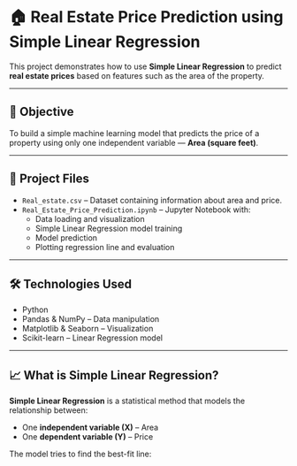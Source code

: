 # 🏠 Real Estate Price Prediction using Simple Linear Regression

This project demonstrates how to use **Simple Linear Regression** to predict **real estate prices** based on features such as the area of the property.

---

## 📌 Objective

To build a simple machine learning model that predicts the price of a property using only one independent variable — **Area (square feet)**.

---

## 📂 Project Files

- `Real_estate.csv` – Dataset containing information about area and price.
- `Real_Estate_Price_Prediction.ipynb` – Jupyter Notebook with:
  - Data loading and visualization
  - Simple Linear Regression model training
  - Model prediction
  - Plotting regression line and evaluation

---

## 🛠️ Technologies Used

- Python
- Pandas & NumPy – Data manipulation
- Matplotlib & Seaborn – Visualization
- Scikit-learn – Linear Regression model

---

## 📈 What is Simple Linear Regression?

**Simple Linear Regression** is a statistical method that models the relationship between:
- One **independent variable (X)** – Area
- One **dependent variable (Y)** – Price

The model tries to find the best-fit line:  
